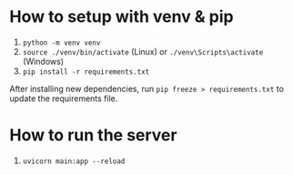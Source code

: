 # How to setup with venv & pip
1. `python -m venv venv`
2. `source ./venv/bin/activate` (Linux) or `./venv\Scripts\activate` (Windows)
3. `pip install -r requirements.txt`

After installing new dependencies, run `pip freeze > requirements.txt` to update the requirements file.

# How to run the server
1. `uvicorn main:app --reload`